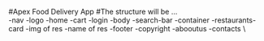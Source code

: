 #Apex Food Delivery App
#The structure will be ...
\
-nav
-logo
-home
-cart
-login
-body
-search-bar
-container
-restaurants-card
-img of res
-name of res
-footer
-copyright
-abooutus
-contacts
\
